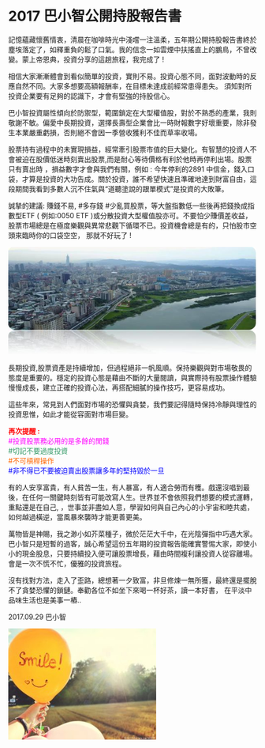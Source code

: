 # 2017 巴小智公開持股報告書

記憶蘊藏懷舊情衷，清晨在咖啡時光中淺嚐一注溫柔，五年期公開持股報告書終於塵埃落定了，如釋重負的鬆了口氣。我的信念一如雲煙中扶搖直上的鵬鳥，不曾改變。蒙上帝恩典，投資分享的這趟旅程，我完成了 !

相信大家漸漸體會到看似簡單的投資，實則不易。投資心態不同，面對波動時的反應自然不同。大家多想要高額報酬率，在目標未達成前經常患得患失。 須知對所投資企業要有足夠的認識下，才會有堅強的持股信心。

巴小智投資屬性傾向於防禦型，範圍鎖定在大型權值股，對於不熟悉的產業，我則敬謝不敏。偏愛中長期投資，選擇長壽型企業會比一時財報數字好壞重要，除非發生本業嚴重虧損，否則絕不會因一季營收獲利不佳而草率收場。

股票持有過程中的未實現損益，經常牽引股票市值的巨大變化。有智慧的投資人不會被迫在股價低迷時刻賣出股票,而是耐心等待價格有利於他時再停利出場。股票只有賣出時 ，損益數字才會與我們有關，例如 : 今年停利的2891 中信金，錢入口袋，才算是投資的大功告成。關於投資，誰不希望快速且準確地達到財富自由，這段期間我看到多數人沉不住氣與“道聽塗說的跟單模式”是投資的大敗筆。

誠摯的建議: 賺錢不易, #多存錢 #少亂買股票，等大盤指數低一些後再把錢換成指數型ETF ( 例如:0050 ETF )或分散投資大型權值股亦可。不要怕少賺價差收益，股票市場總是在極度樂觀與異常悲觀下循環不已。投資機會總是有的，只怕股市空頭來臨時你的口袋空空， 那就不好玩了 !


![](./images/BLOG-PHOTO.jpg)


長期投資,股票資產是持續增加，但過程絕非一帆風順。保持樂觀與對市場敬畏的態度是重要的。穩定的投資心態是藉由不斷的大量閱讀，與實際持有股票操作體驗慢慢成長，建立正確的投資心法，再搭配細膩的操作技巧，更容易成功。

這些年來，常見到人們面對市場的恐懼與貪婪，我們要記得隨時保持冷靜與理性的投資思惟，如此才能從容面對市場巨變。

<p><strong><span style="color: #ff0000;">再次提醒 : </span></strong><br>
<span style="color: #ff00ff;"> #投資股票務必用的是多餘的閒錢</span><br>
<span style="color: #339966;"> #切記不要過度投資</span><br>
<span style="color: #ff6600;"> #不可槓桿操作</span><br>
<span style="color: #0000ff;"> #非不得已不要被迫賣出股票讓多年的堅持毀於一旦</span></p>

有的人安享富貴，有人貧苦一生，有人暴富，有人適合勞而有穫。戲還沒唱到最後，在任何一關鍵時刻皆有可能改寫人生。世界並不會依照我們想要的模式運轉，重點還是在自己, ，世事並非盡如人意，學習如何與自己內心的小宇宙和睦共處，如何越過橫逆，當風暴來襲時才能更善更美。

萬物皆是神賜，我之渺小如芥菜種子，微於茫茫大千中，在光陰彈指中巧遇大家。巴小智只是短暫的過客，誠心希望這份五年期的投資報告能確實警惕大家，即使小小的現金股息，只要持續投入便可讓股票增長，藉由時間複利讓投資人從容離場。會是一次不慌不忙，優雅的投資旅程。

沒有找對方法，走入了歪路，總想著一夕致富，非旦修煉一無所獲，最終還是擺脫不了貪婪恐懼的鎖鏈。奉勸各位不如坐下來喝一杯好茶，讀一本好書， 在平淡中品味生活也是美事一樁..

2017.09.29  巴小智

![](./images/f_10417988_1-300x225.jpg)